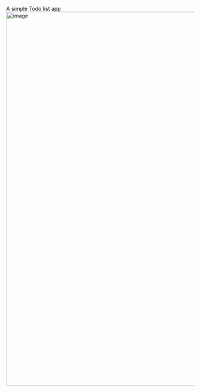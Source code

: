 A simple Todo list app
<img width="1000" alt="image" src="https://github.com/user-attachments/assets/d9ea5cf1-da92-4fd4-99a2-54c1b6ea3734" />
